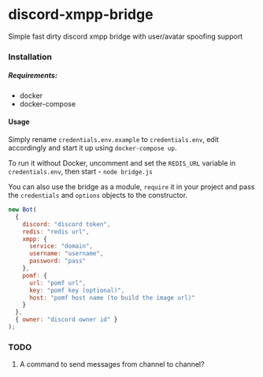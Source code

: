 # discord-xmpp-bridge

Simple fast dirty discord xmpp bridge with user/avatar spoofing support

### Installation

##### Requirements:

- docker
- docker-compose

#### Usage

Simply rename `credentials.env.example` to `credentials.env`, edit accordingly
and start it up using `docker-compose up`.

To run it without Docker, uncomment and set the `REDIS_URL` variable in `credentials.env`,
then start - `node bridge.js`

You can also use the bridge as a module, `require` it in your project and pass the `credentials` and `options` objects
to the constructor.

```js
new Bot(
  {
    discord: "discord token",
    redis: "redis url",
    xmpp: {
      service: "domain",
      username: "username",
      password: "pass"
    },
    pomf: {
      url: "pomf url",
      key: "pomf key (optional)",
      host: "pomf host name (to build the image url)"
    }
  },
  { owner: "discord owner id" }
);
```

### TODO

1. A command to send messages from channel to channel?
